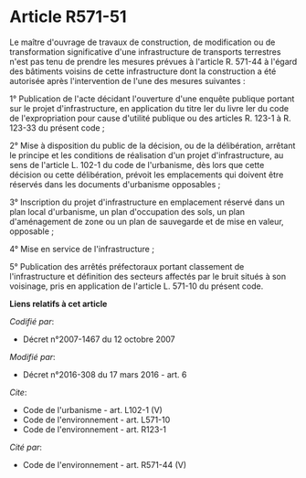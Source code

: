 # Article R571-51

Le maître d'ouvrage de travaux de construction, de modification ou de transformation significative d'une infrastructure de
transports terrestres n'est pas tenu de prendre les mesures prévues à l'article R. 571-44 à l'égard des bâtiments voisins de
cette infrastructure dont la construction a été autorisée après l'intervention de l'une des mesures suivantes : 

1° Publication de l'acte décidant l'ouverture d'une enquête publique portant sur le projet d'infrastructure, en application
du titre Ier du livre Ier du code de l'expropriation pour cause d'utilité publique ou des articles R. 123-1 à R. 123-33 du
présent code ; 

2° Mise à disposition du public de la décision, ou de la délibération, arrêtant le principe et les conditions de réalisation
d'un projet d'infrastructure, au sens de l'article L. 102-1 du code de l'urbanisme, dès lors que cette décision ou cette
délibération, prévoit les emplacements qui doivent être réservés dans les documents d'urbanisme opposables ; 

3° Inscription du projet d'infrastructure en emplacement réservé dans un plan local d'urbanisme, un plan d'occupation des
sols, un plan d'aménagement de zone ou un plan de sauvegarde et de mise en valeur, opposable ; 

4° Mise en service de l'infrastructure ; 

5° Publication des arrêtés préfectoraux portant classement de l'infrastructure et définition des secteurs affectés par le
bruit situés à son voisinage, pris en application de l'article L. 571-10 du présent code.

**Liens relatifs à cet article**

_Codifié par_:

  - Décret n°2007-1467 du 12 octobre 2007

_Modifié par_:

  - Décret n°2016-308 du 17 mars 2016 - art. 6

_Cite_:

  - Code de l'urbanisme - art. L102-1 (V)
  - Code de l'environnement - art. L571-10
  - Code de l'environnement - art. R123-1

_Cité par_:

  - Code de l'environnement - art. R571-44 (V)
